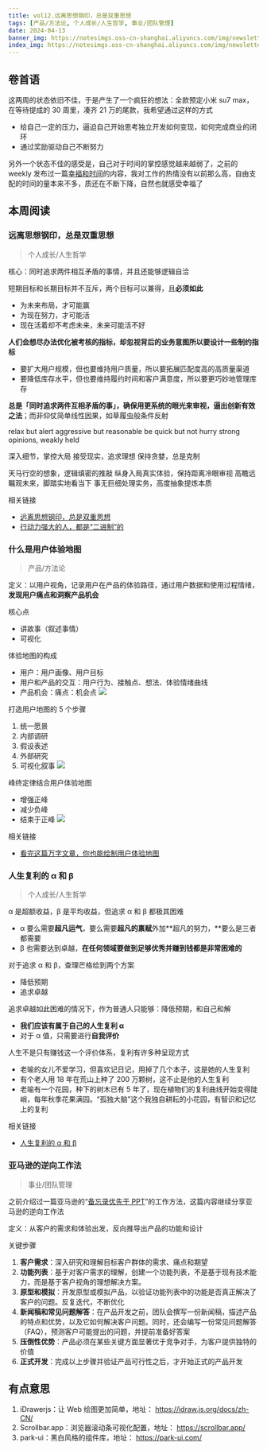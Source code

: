 ```yaml
---
title: vol12.远离思想钢印，总是双重思想
tags: [产品/方法论, 个人成长/人生哲学, 事业/团队管理]
date: 2024-04-13
banner_img: https://notesimgs.oss-cn-shanghai.aliyuncs.com/img/newsletter-vol12.jpg
index_img: https://notesimgs.oss-cn-shanghai.aliyuncs.com/img/newsletter-vol12.jpg
---
```


## 卷首语

这两周的状态依旧不佳，于是产生了一个疯狂的想法：全款预定小米 su7 max，在等待提成的 30 周里，凑齐 21 万的尾款，我希望通过这样的方式

- 给自己一定的压力，逼迫自己开始思考独立开发如何变现，如何完成商业的闭环
- 通过奖励驱动自己不断努力

另外一个状态不佳的感受是，自己对于时间的掌控感觉越来越弱了，之前的 weekly 发布过一篇[幸福和时间](https://weekly.wujieli.top/2023/12/24/vol8.%E6%95%91%E8%B5%8E%E4%B9%8B%E9%81%93%EF%BC%8C%E5%B0%B1%E5%9C%A8%E5%85%B6%E4%B8%AD/#%E5%B9%B8%E7%A6%8F%E5%92%8C%E6%97%B6%E9%97%B4)的内容，我对工作的热情没有以前那么高，自由支配的时间的量本来不多，质还在不断下降，自然也就感受幸福了

## 本周阅读

### 远离思想钢印，总是双重思想

> 个人成长/人生哲学

核心：同时追求两件相互矛盾的事情，并且还能够逻辑自洽

短期目标和长期目标并不互斥，两个目标可以兼得，且**必须如此**

- 为未来布局，才可能赢
- 为现在努力，才可能活
- 现在活着却不考虑未来，未来可能活不好

**人们会想尽办法优化被考核的指标，却忽视背后的业务意图所以要设计一些制约指标**

- 要扩大用户规模，但也要维持用户质量，所以要拓展匹配度高的高质量渠道
- 要降低库存水平，但也要维持履约时间和客户满意度，所以要更巧妙地管理库存

**总是「同时追求两件互相矛盾的事」，确保用更系统的眼光来审视，逼出创新有效之法**；而非仰仗简单线性因果，如草履虫般条件反射

relax but alert
aggressive but reasonable
be quick but not hurry
strong opinions, weakly held

深入细节，掌控大局
接受现实，追求理想
保持贪婪，总是克制

天马行空的想象，逻辑缜密的推敲
纵身入局真实体验，保持距离冷眼审视
高瞻远瞩观未来，脚踏实地看当下
事无巨细处理实务，高度抽象提炼本质

相关链接

- [远离思想钢印，总是双重思想](https://mp.weixin.qq.com/s?__biz=MzAxNDE0MjA2OQ==&mid=2650422877&idx=1&sn=69a0e1097859d8f2e37d848fb1a51ba9&scene=21#wechat_redirect)
- [行动力强大的人，都是“二进制”的](https://mp.weixin.qq.com/s?__biz=MjM5ODAyMjg3Ng==&mid=2650755861&idx=1&sn=f110fc57142ba055aa7dcac34f06cc1f&scene=21#wechat_redirect)

### 什么是用户体验地图

> 产品/方法论

定义：以用户视角，记录用户在产品的体验路径，通过用户数据和使用过程情绪，**发现用户痛点和洞察产品机会**

核心点

- 讲故事（叙述事情）
- 可视化

体验地图的构成

- 用户：用户画像、用户目标
- 用户和产品的交互：用户行为、接触点、想法、体验情绪曲线
- 产品机会：痛点：机会点
  ![](https://notesimgs.oss-cn-shanghai.aliyuncs.com/img/image.png)

打造用户地图的 5 个步骤

1.  统一愿景
2.  内部调研
3.  假设表述
4.  外部研究
5.  可视化叙事
    ![](https://notesimgs.oss-cn-shanghai.aliyuncs.com/img/image%201.png)

峰终定律结合用户体验地图

- 增强正峰
- 减少负峰
- 结束于正峰
  ![](https://notesimgs.oss-cn-shanghai.aliyuncs.com/img/202404130744974.png)

相关链接

- [看完这篇万字文章，你也能绘制用户体验地图](https://www.uisdc.com/user-experience-map-6)

### 人生复利的 α 和 β

> 个人成长/人生哲学

α 是超额收益，β 是平均收益，但追求 α 和 β 都极其困难

- α 要么需要**超凡运气**，要么需要**超凡的禀赋**外加**超凡的努力，**要么是三者都需要
- β 也需要达到卓越，**在任何领域要做到足够优秀并赚到钱都是非常困难的**

对于追求 α 和 β，查理芒格给到两个方案

- 降低预期
- 追求卓越

追求卓越如此困难的情况下，作为普通人只能够：降低预期，和自己和解

- **我们应该有属于自己的人生复利 α**
- 对于 α 值，只需要进行**自我评价**

人生不是只有赚钱这一个评价体系，复利有许多种呈现方式

- 老喻的女儿不爱学习，但喜欢记日记，用掉了几个本子，这是她的人生复利
- 有个老人用 18 年在荒山上种了 200 万颗树，这不止是他的人生复利
- 老喻有一个花园，种下的树木已有 5 年了，现在植物们的复利曲线开始变得陡峭，每年秋季花果满园。“孤独大脑”这个我独自耕耘的小花园，有智识和记忆上的复利

相关链接

- [人生复利的 α 和 β](https://mp.weixin.qq.com/s/V5WRhH1c8icuIYzen1BrXw)

### 亚马逊的逆向工作法

> 事业/团队管理

之前介绍过一篇亚马逊的“[备忘录优先于 PPT](https://weekly.wujieli.top/2024/01/07/vol9.%E8%87%AA%E7%94%B1%20=%20%E8%83%BD%E5%8A%9B%20-%20%E6%AC%B2%E6%9C%9B/)”的工作方法，这篇内容继续分享亚马逊的逆向工作法

定义：从客户的需求和体验出发，反向推导出产品的功能和设计

关键步骤

1. **客户需求**：深入研究和理解目标客户群体的需求、痛点和期望
2. **功能列表**：基于对客户需求的理解，创建一个功能列表，不是基于现有技术能力，而是基于客户视角的理想解决方案。
3. **原型和模拟**：开发原型或模拟产品，以验证功能列表中的功能是否真正解决了客户的问题。反复迭代，不断优化
4. **新闻稿和常见问题解答**：在产品开发之前，团队会撰写一份新闻稿，描述产品的特点和优势，以及它如何解决客户问题。同时，还会编写一份常见问题解答（FAQ），预测客户可能提出的问题，并提前准备好答案
5. **压倒性优势**：产品必须在某些关键方面显著优于竞争对手，为客户提供独特的价值
6. **正式开发**：完成以上步骤并验证产品可行性之后，才开始正式的产品开发

## 有点意思

1. iDrawerjs：让 Web 绘图更加简单，地址： https://idraw.js.org/docs/zh-CN/
2. Scrollbar.app：浏览器滚动条可视化配置，地址： https://scrollbar.app/
3. park-ui：黑白风格的组件库，地址： https://park-ui.com/
